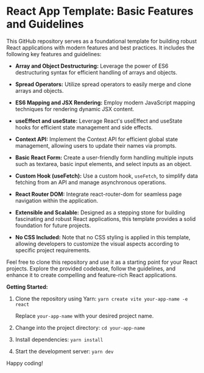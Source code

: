 # React App Template: Basic Features and Guidelines

This GitHub repository serves as a foundational template for building robust React applications with modern features and best practices. It includes the following key features and guidelines:

- **Array and Object Destructuring:** Leverage the power of ES6 destructuring syntax for efficient handling of arrays and objects.

- **Spread Operators:** Utilize spread operators to easily merge and clone arrays and objects.

- **ES6 Mapping and JSX Rendering:** Employ modern JavaScript mapping techniques for rendering dynamic JSX content.

- **useEffect and useState:** Leverage React's useEffect and useState hooks for efficient state management and side effects.

- **Context API:** Implement the Context API for efficient global state management, allowing users to update their names via prompts.

- **Basic React Form:** Create a user-friendly form handling multiple inputs such as textarea, basic input elements, and select inputs as an object.

- **Custom Hook (useFetch):** Use a custom hook, `useFetch`, to simplify data fetching from an API and manage asynchronous operations.

- **React Router DOM:** Integrate react-router-dom for seamless page navigation within the application.

- **Extensible and Scalable:** Designed as a stepping stone for building fascinating and robust React applications, this template provides a solid foundation for future projects.

- **No CSS Included:** Note that no CSS styling is applied in this template, allowing developers to customize the visual aspects according to specific project requirements.

Feel free to clone this repository and use it as a starting point for your React projects. Explore the provided codebase, follow the guidelines, and enhance it to create compelling and feature-rich React applications.

**Getting Started:**
1. Clone the repository using Yarn: `yarn create vite your-app-name -e react`

   Replace `your-app-name` with your desired project name.

2. Change into the project directory: `cd your-app-name`

3. Install dependencies: `yarn install`

4. Start the development server: `yarn dev`

Happy coding!
